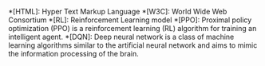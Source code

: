 *[HTML]: Hyper Text Markup Language
*[W3C]: World Wide Web Consortium
*[RL]: Reinforcement Learning model
*[PPO]: Proximal policy optimization (PPO) is a reinforcement learning (RL) algorithm for training an intelligent agent.
*[DQN]: Deep neural network is a class of machine learning algorithms similar to the artificial neural network and aims to mimic the information processing of the brain.